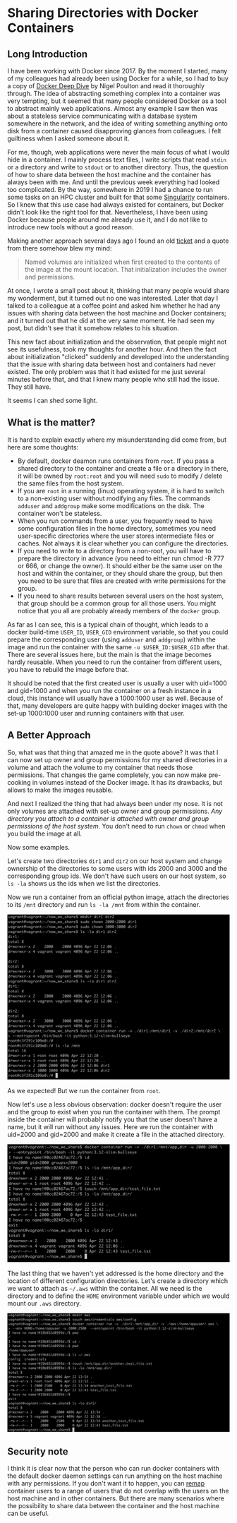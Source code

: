 # Sharing Directories with Docker Containers

## Long Introduction

I have been working with Docker since 2017. By the moment I started,
many of my colleagues had already been using Docker for a while,
so I had to buy a copy of [Docker Deep Dive](https://www.goodreads.com/book/show/36411996-docker-deep-dive)
by Nigel Poulton and read it thoroughly through. The idea of abstracting
something complex into a container was very tempting, but it seemed that
many people considered Docker as a tool to abstract mainly web applications.
Almost any example I saw then was about a stateless service communicating
with a database system somewhere in the network, and the idea of writing
something anything onto disk from a container caused disapproving
glances from colleagues. I felt guiltiness when I asked someone about it.

For me, though, web applications were never the main focus of what I would
hide in a container. I mainly process text files, I write scripts that
read `stdin` or a directory and write to `stdout` or to another directory.
Thus, the question of how to share data between the host machine
and the container has always been with me. And until the previous week
everything had looked too complicated. By the way, somewhere in 2019
I had a chance to run some tasks on an HPC cluster and built for that some
[Singularity](https://docs.sylabs.io/guides/latest/user-guide/introduction.html)
containers. So I knew that this use case had always existed for containers,
but Docker didn't look like the right tool for that. Nevertheless, I have
been using Docker because people around me already use it, and I do not like
to introduce new tools without a good reason.

Making another approach several days ago I found an old
[ticket](https://github.com/moby/moby/issues/3124) and a quote from there
somehow blew my mind:

> Named volumes are initialized when first created to the contents of the image at the mount location. That
> initialization includes the owner and permissions.

At once, I wrote a small post about it, thinking that many people would
share my wonderment, but it turned out no one was interested. Later that day
I talked to a colleague at a coffee point and asked him whether he had any issues
with sharing data between the host machine and Docker containers; and it turned out
that he did at the very same moment. He had seen my post, but didn't see
that it somehow relates to his situation.

This new fact about initialization and the observation, that people might not see
its usefulness, took my thoughts for another hour. And then the fact about
initialization "clicked" suddenly and developed into the understanding that
the issue with sharing data between host and containers had never existed.
The only problem was that it had existed for me just several minutes before that,
and that I knew many people who still had the issue. They still have.

It seems I can shed some light.

## What is the matter?

It is hard to explain exactly where my misunderstanding did come from,
but here are some thoughts:

- By default, docker deamon runs containers from `root`. If you pass a shared
  directory to the container and create a file or a directory in there,
  it will be owned by `root:root` and you will need `sudo` to modify / delete
  the same files from the host system.
- If you are `root` in a running (linux) operating system, it is hard
  to switch to a non-existing user without modifying any files. The commands
  `adduser` and `addgroup` make some modifications on the disk. The container
  won't be stateless.
- When you run commands from a user, you frequently need to have some
  configuration files in the home directory, sometimes you need user-specific
  directories where the user stores intermediate files or caches. Not always
  it is clear whether you can configure the directories.
- If you need to write to a directory from a non-root, you will have to prepare
  the directory in advance (you need to either run chmod -R 777 or 666,
  or change the owner). It should either be the same user on the host
  and within the container, or they should share the group, but then
  you need to be sure that files are created with write permissions
  for the group.
- If you need to share results between several users on the host system,
  that group should be a common group for all those users. You might notice
  that you all are probably already members of the `docker` group.

As far as I can see, this is a typical chain of thought, which leads
to a docker build-time `USER_ID`, `USER_GID` environment variable, so that
you could prepare the corresponding user (using `adduser` and `addgroup`)
within the image and run the container with the same `-u $USER_ID:$USER_GID`
after that. There are several issues here, but the main is that the image
becomes hardly reusable. When you need to run the container from different users,
you have to rebuild the image before that.

It should be noted that the first created user is usually a user
with uid=1000 and gid=1000 and when you run the container on a fresh instance
in a cloud, this instance will usually have a 1000:1000 user as well. Because
of that, many developers are quite happy with building docker images with
the set-up 1000:1000 user and running containers with that user.

## A Better Approach

So, what was that thing that amazed me in the quote above? It was that I can now
set up owner and group permissions for my shared directories in a volume and attach
the volume to my container that needs those permissions. That changes the game
completely, you can now make pre-cooking in volumes instead of the Docker image.
It has its drawbacks, but allows to make the images reusable.

And next I realized the thing that had always been under my nose. It is not only
volumes are attached with set-up owner and group permissions. *Any directory you
attach to a container is attached with owner and group permissions of the host
system.* You don't need to run `chown` or `chmod` when you build the image at all.

Now some examples.

Let's create two directories `dir1` and `dir2` on our host system and change
ownership of the directories to some users with ids 2000 and 3000 and
the corresponding group ids. We don't have such users on our host system,
so `ls -la` shows us the ids when we list the directories.

Now we run a container from an official python image, attach the directories
to its `/mnt` directory and run `ls -la /mnt` from within the container.

![Attach Host Volumes 1](./img/docker-shared-volumes-1.png)

As we expected! But we run the container from `root`.

Now let's use a less obvious observation: docker doesn't require the user
and the group to exist when you run the container with them. The prompt inside
the container will probably notify you that the user doesn't have a name, but
it will run without any issues. Here we run the container with uid=2000
and gid=2000 and make it create a file in the attached directory.

![Attach Host Volumes 2](./img/docker-shared-volumes-2.png)

The last thing that we haven't yet addressed is the home directory
and the location of different configuration directories. Let's create
a directory which we want to attach as `~/.aws` within the container.
All we need is the directory and to define the `HOME` environment variable
under which we would mount our `.aws` directory.

![Attach Host Volumes 3](./img/docker-shared-volumes-3.png)

## Security note

I think it is clear now that the person who can run docker containers
with the default docker daemon settings can run anything on the host
machine with any permissions. If you don't want it to happen, you can
[remap](https://docs.docker.com/engine/security/userns-remap/) container
users to a range of users that do not overlap with the users on the host
machine and in other containers. But there are many scenarios
where the possibility to share data between the container and the host
machine can be useful.


